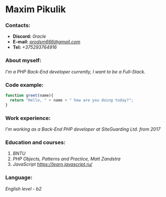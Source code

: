 # Maxim Pikulik


### Contacts:
* __Discord:__ *0racle*
* __E-mail:__ *prodsm666@gmail.com*
* __Tel:__ *+375293764916*

### About myself:
*I'm a PHP Back-End developer currently, I want to be a Full-Stack.*

### Code example:
```javascript
function greet(name){
  return "Hello, " + name + " how are you doing today?";
}
```

### Work experience:
*I'm working as a Back-End PHP developer at SiteGuarding Ltd. from 2017*

### Education and courses:
1. *BNTU*
2. *PHP Objects, Patterns and Practice, Matt Zandstra*
3. *JavaScript https://learn.javascript.ru/*



### Language:
*English level - b2*